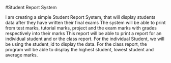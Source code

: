 #Student Report System

I am creating a simple Student Report System, that will display students data after they have written their final exams
The system will be able to print from test marks, tutorial marks, project and the exam marks with grades respectively into their marks
This report will be able to print a report for an individual student and or the class report.
For the individual Student, we will be using the student_id to display the data.
For the class report, the program will be able to display the highest student, lowest student and average marks.
